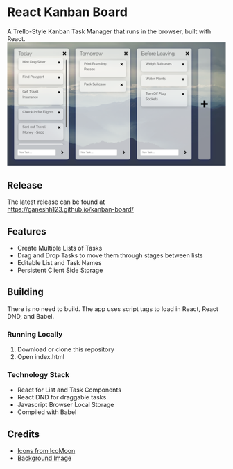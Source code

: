 # React Kanban Board
A Trello-Style Kanban Task Manager that runs in the browser, built with React.
![React Kanban Board](./assets/demo.png)
## Release
The latest release can be found at  
https://ganeshh123.github.io/kanban-board/

## Features
- Create Multiple Lists of Tasks
- Drag and Drop Tasks to move them through stages between lists
- Editable List and Task Names
- Persistent Client Side Storage

## Building
There is no need to build. The app uses script tags to load in React, React DND, and Babel.
### Running Locally
1. Download or clone this repository
2. Open index.html
### Technology Stack
- React for List and Task Components
- React DND for draggable tasks
- Javascript Browser Local Storage
- Compiled with Babel

## Credits
- [Icons from IcoMoon](https://icomoon.io/app/#/select)
- [Background Image](https://unsplash.com/photos/zxcBR3zNc7I)


